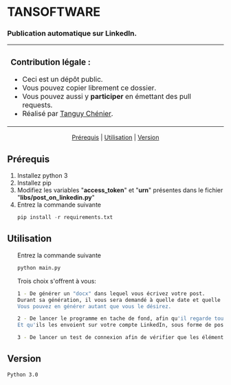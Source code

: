 <p id="start" align="center">
<h1>TANSOFTWARE</h1>
<h3>Publication automatique sur LinkedIn.</h3>
</p>
<table>
<tr>
<td>
<h3>Contribution légale :</h3>
<ul>
    <li>Ceci est un dépôt public.</li>
    <li>Vous pouvez copier librement ce dossier.</li>
    <li>Vous pouvez aussi y <strong>participer</strong> en émettant des pull requests.</li>
    <li>Réalisé par <a href="https://www.tansoftware.com" target="_blank">Tanguy Chénier</a>.</li>
</ul>
<img width="1000" height="0">
</td>
</tr>
</table>
</p>
<p align="center">
<a href="#prerequis">Prérequis</a> | <a href="#utilisation">Utilisation</a>  | <a href="#version">Version</a> 
</p>

<h2>Prérequis</h2>

<ol>
    <li>Installez python 3 </li>
    <li>Installez pip </li>
    <li>Modifiez les variables "<strong>access_token</strong>" et "<strong>urn</strong>" présentes dans le fichier "<strong>libs/post_on_linkedin.py</strong>"</li>
    <li>Entrez la commande suivante
    <span></span>

```python
pip install -r requirements.txt
 ```

</li>
</ol>

<h2>Utilisation</h2>

<ul>
    <span>Entrez la commande suivante</span>
    <span></span>

```bash
python main.py
 ```
</ul>
<ul>
Trois choix s'offrent à vous:

```bash
1 - De générer un "docx" dans lequel vous écrivez votre post.
Durant sa génération, il vous sera demandé à quelle date et quelle heure, vous souhaitez qu'il soit posté.
Vous pouvez en générer autant que vous le désirez.
```
   
```bash
2 - De lancer le programme en tache de fond, afin qu'il regarde toutes les heures, les documents que vous avez générés.
Et qu'ils les envoient sur votre compte LinkedIn, sous forme de post.
```

```bash
3 - De lancer un test de connexion afin de vérifier que les éléments renseignés "access_token" et "urn", soit les bons.
```
</ul>

<h2>Version</h2>

```
Python 3.0
```


